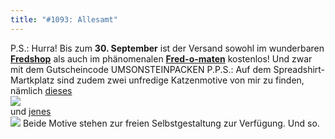 ```yaml
---
title: "#1093: Allesamt"
---
```


P.S.: Hurra!
Bis zum <strong>30. September</strong> ist der Versand sowohl im wunderbaren <a href="http://fredshop.spreadshirt.net/de/DE/Shop"><strong>Fredshop</strong></a> als auch im phänomenalen <a href="http://fred-o-mat.spreadshirt.net/de/DE/Shop"><strong>Fred-o-maten</strong></a> kostenlos! Und zwar mit dem Gutscheincode
UMSONSTEINPACKEN
P.P.S.: 
Auf dem Spreadshirt-Martkplatz sind zudem zwei unfredige Katzenmotive von mir zu finden, nämlich <a href="http://www.spreadshirt.net/de/DE/Schraege-Katze-/Motive-63/Marketplace/Designs/detail/design/5962384">
dieses <br />
<img src="http://cache.spreadshirt.net/users/394000/393193/motives/384/393193_5962384_medium.gif"></a><br />
und <a href="http://www.spreadshirt.net/de/DE/Katze---Maus/Motive-63/Marketplace/Designs/detail/design/4878902">jenes <br />
<img src="http://cache.spreadshirt.net/users/394000/393193/motives/902/393193_4878902_medium.gif"></a>
Beide Motive stehen zur freien Selbstgestaltung zur Verfügung.
Und so.

